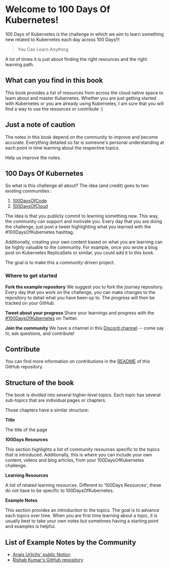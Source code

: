 # Welcome to 100 Days Of Kubernetes!

100 Days of Kubernetes is the challenge in which we aim to learn something new related to Kubernetes each day across 100 Days!!!

> You Can Learn Anything 

A lot of times it is just about finding the right resources and the right learning path. 

## What can you find in this book

This book provides a list of resources from across the cloud native space to learn about and master Kubernetes. Whether you are just getting started with Kubernetes or you are already using Kubernetes, I am sure that you will find a way to use the resources or contribute :)

## Just a note of caution

The notes in this book depend on the community to improve and become accurate. Everything detailed so far is someone's personal understanding at each point in time learning about the respective topics. 

Help us improve the notes. 

## 100 Days Of Kubernetes

So what is this challenge all about? The idea (and credit) goes to two existing communities :
1. [100DaysOfCode](https://www.100daysofcode.com/)
2. [100DaysOfCloud](https://www.100daysofcloud.com/)

The idea is that you publicly commit to learning something new. This way, the community can support and motivate you. Every day that you are doing the challenge, just post a tweet highlighting what you learned with the #100DaysOfKubernetes hashtag. 

Additionally, creating your own content based on what you are learning can be highly valuable to the community. For example, once you wrote a blog post on Kubernetes ReplicaSets or similar, you could add it to this book.  

The goal is to make this a community-driven project.

### Where to get started

**Fork the example repository**
We suggest you to fork the journey repository. Every day that you work on the challenge, you can make changes to the repository to detail what you have been up to.
The progress will then be tracked on your GitHub.

**Tweet about your progress**
Share your learnings and progress with the [#100DaysOfKubernetes](https://twitter.com/search?q=%23100DaysOfKubernetes&src=typed_query&f=live) on Twitter.

**Join the community**
We have a channel in this [Discord channel](https://discord.gg/bs2sy3Ppm7) -- come say hi, ask questions, and contribute!

## Contribute

You can find more information on contributions in the [README](https://github.com/100daysofkubernetes/100DaysOfKubernetes) of this GitHub repository.

## Structure of the book

The book is divided into several higher-level topics. Each topic has several sub-topics that are individual pages or chapters.

Those chapters have a similar structure:

**Title**

The title of the page

**100Days Resources**

This section highlights a list of community resources specific to the topics that is introduced.
Additionally, this is where you can include your own content, videos and blog articles, from your 100DaysOfKubernetes challenge.

**Learning Resources**

A list of related learning resources. Different to '100Days Resources', these do not have to be specific to 100DaysOfKubernetes.

**Example Notes**

This section provides an introduction to the topics. The goal is to advance each topics over time. 
When you are first time learning about a topic, it is usually best to take your own notes but sometimes having a starting point and examples is helpful.

## List of Example Notes by the Community

- [Anais Urlichs' public Notion](https://devops.anaisurl.com/kubernetes)
- [Rishab Kumar's GitHub repository](https://github.com/rishabkumar7/LearningKubernetes)